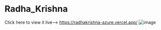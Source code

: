 # Radha_Krishna
Click here to view it live--> https://radhakrishna-azure.vercel.app/
![image](https://github.com/user-attachments/assets/7bc528df-67f7-497a-bfd4-835ca1921306)

